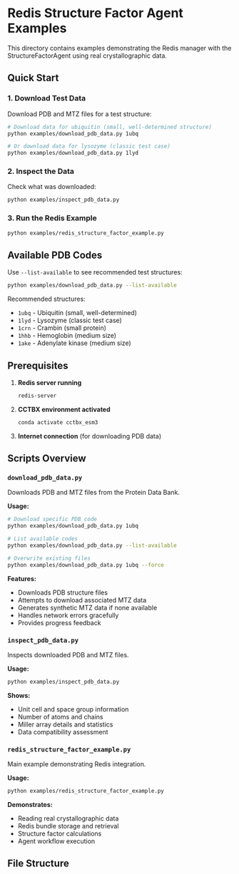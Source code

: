 # Redis Structure Factor Agent Examples

This directory contains examples demonstrating the Redis manager with the StructureFactorAgent using real crystallographic data.

## Quick Start

### 1. Download Test Data

Download PDB and MTZ files for a test structure:

```bash
# Download data for ubiquitin (small, well-determined structure)
python examples/download_pdb_data.py 1ubq

# Or download data for lysozyme (classic test case)
python examples/download_pdb_data.py 1lyd
```

### 2. Inspect the Data

Check what was downloaded:

```bash
python examples/inspect_pdb_data.py
```

### 3. Run the Redis Example

```bash
python examples/redis_structure_factor_example.py
```

## Available PDB Codes

Use `--list-available` to see recommended test structures:

```bash
python examples/download_pdb_data.py --list-available
```

Recommended structures:
- `1ubq` - Ubiquitin (small, well-determined)
- `1lyd` - Lysozyme (classic test case)
- `1crn` - Crambin (small protein)
- `1hhb` - Hemoglobin (medium size)
- `1ake` - Adenylate kinase (medium size)

## Prerequisites

1. **Redis server running**
   ```bash
   redis-server
   ```

2. **CCTBX environment activated**
   ```bash
   conda activate cctbx_esm3
   ```

3. **Internet connection** (for downloading PDB data)

## Scripts Overview

### `download_pdb_data.py`
Downloads PDB and MTZ files from the Protein Data Bank.

**Usage:**
```bash
# Download specific PDB code
python examples/download_pdb_data.py 1ubq

# List available codes
python examples/download_pdb_data.py --list-available

# Overwrite existing files
python examples/download_pdb_data.py 1ubq --force
```

**Features:**
- Downloads PDB structure files
- Attempts to download associated MTZ data
- Generates synthetic MTZ data if none available
- Handles network errors gracefully
- Provides progress feedback

### `inspect_pdb_data.py`
Inspects downloaded PDB and MTZ files.

**Usage:**
```bash
python examples/inspect_pdb_data.py
```

**Shows:**
- Unit cell and space group information
- Number of atoms and chains
- Miller array details and statistics
- Data compatibility assessment

### `redis_structure_factor_example.py`
Main example demonstrating Redis integration.

**Usage:**
```bash
python examples/redis_structure_factor_example.py
```

**Demonstrates:**
- Reading real crystallographic data
- Redis bundle storage and retrieval
- Structure factor calculations
- Agent workflow execution

## File Structure 